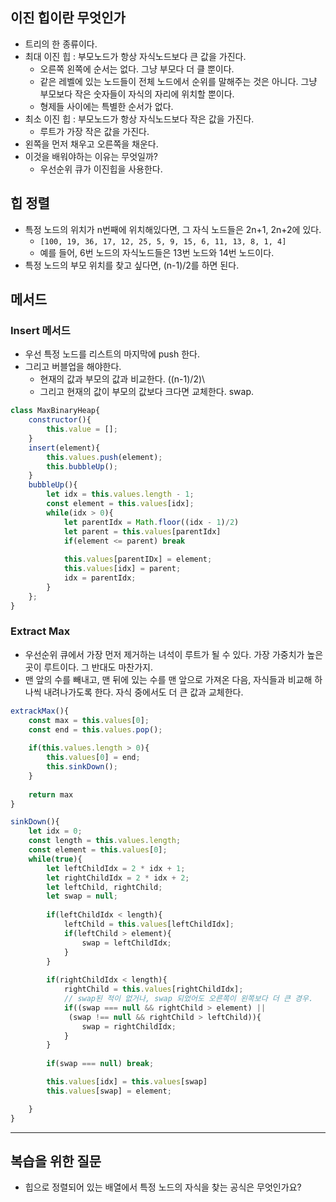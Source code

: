 ## 이진 힙이란 무엇인가 

- 트리의 한 종류이다. 
- 최대 이진 힙 : 부모노드가 항상 자식노드보다 큰 값을 가진다. 
	- 오른쪽 왼쪽에 순서는 없다. 그냥 부모다 더 클 뿐이다. 
	- 같은 레벨에 있는 노드들이 전체 노드에서 순위를 말해주는 것은 아니다. 그냥 부모보다 작은 숫자들이 자식의 자리에 위치할 뿐이다. 
	- 형제들 사이에는 특별한 순서가 없다. 
- 최소 이진 힙 : 부모노드가 항상 자식노드보다 작은 값을 가진다. 
	- 루트가 가장 작은 값을 가진다. 
- 왼쪽을 먼저 채우고 오른쪽을 채운다. 
- 이것을 배워야하는 이유는 무엇일까? 
	- 우선순위 큐가 이진힙을 사용한다. 


## 힙 정렬

- 특정 노드의 위치가 n번째에 위치해있다면, 그 자식 노드들은 2n+1, 2n+2에 있다. 
	- `[100, 19, 36, 17, 12, 25, 5, 9, 15, 6, 11, 13, 8, 1, 4]`
	- 예를 들어, 6번  노드의 자식노드들은 13번 노드와 14번 노드이다. 
- 특정 노드의 부모 위치를 찾고 싶다면, (n-1)/2를 하면 된다. 

## 메서드 

### Insert 메서드 

- 우선 특정 노드를 리스트의 마지막에 push 한다. 
- 그리고 버블업을 해야한다. 
	- 현재의 값과 부모의 값과 비교한다. ((n-1)/2)\
	- 그리고 현재의 값이 부모의 값보다 크다면 교체한다. swap. 

```js
class MaxBinaryHeap{
	constructor(){
		this.value = [];
	}
	insert(element){
		this.values.push(element);
		this.bubbleUp();
	}
	bubbleUp(){
		let idx = this.values.length - 1;
		const element = this.values[idx];
		while(idx > 0){
			let parentIdx = Math.floor((idx - 1)/2)
			let parent = this.values[parentIdx]
			if(element <= parent) break 
			
			this.values[parentIDx] = element;
			this.values[idx] = parent;
			idx = parentIdx; 
		}
	};
}
```


### Extract Max 

- 우선순위 큐에서 가장 먼저 제거하는 녀석이 루트가 될 수 있다. 가장 가중치가 높은 곳이 루트이다. 그 반대도 마찬가지. 
- 맨 앞의 수를 빼내고, 맨 뒤에 있는 수를 맨 앞으로 가져온 다음, 자식들과 비교해 하나씩 내려나가도록 한다. 자식 중에서도 더 큰 값과 교체한다. 

```js
extrackMax(){
	const max = this.values[0];
	const end = this.values.pop();
	
	if(this.values.length > 0){
		this.values[0] = end;
		this.sinkDown();
	}
	
	return max
}

sinkDown(){
	let idx = 0; 
	const length = this.values.length; 
	const element = this.values[0];
	while(true){
		let leftChildIdx = 2 * idx + 1;
		let rightChildIdx = 2 * idx + 2;
		let leftChild, rightChild;
		let swap = null; 
		
		if(leftChildIdx < length){
			leftChild = this.values[leftChildIdx];
			if(leftChild > element){
				swap = leftChildIdx;
			}
		}
		
		if(rightChildIdx < length){
			rightChild = this.values[rightChildIdx];
			// swap된 적이 없거나, swap 되었어도 오른쪽이 왼쪽보다 더 큰 경우. 
			if((swap === null && rightChild > element) ||
			 (swap !== null && rightChild > leftChild)){
				swap = rightChildIdx;
			}
		}
	
		if(swap === null) break;	

		this.values[idx] = this.values[swap]
		this.values[swap] = element;

	}
}
```

--- 

## 복습을 위한 질문 

- 힙으로 정렬되어 있는 배열에서 특정 노드의 자식을 찾는 공식은 무엇인가요? 